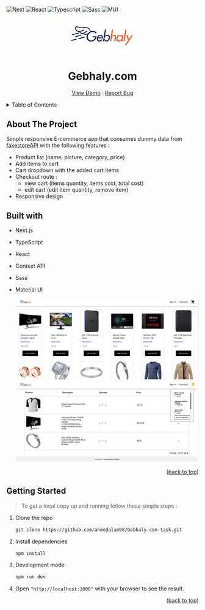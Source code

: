 <div id="top"></div>

![Next](https://img.shields.io/badge/next.js-000000?style=for-the-badge&logo=nextdotjs&logoColor=white)
![React](https://img.shields.io/badge/React-20232A?style=for-the-badge&logo=react&logoColor=61DAFB)
![Typescript](https://img.shields.io/badge/TypeScript-007ACC?style=for-the-badge&logo=typescript&logoColor=white)
![Sass](https://img.shields.io/badge/Sass-CC6699?style=for-the-badge&logo=sass&logoColor=white)
![MUI](https://img.shields.io/badge/Material%20UI-007FFF?style=for-the-badge&logo=mui&logoColor=white)

<div align="center">
  <a href="https://gebhaly-ahmedalam98.vercel.app">
    <img src="./assets/logo.png" alt="project logo" width="200">
  </a>
  <h1>Gebhaly.com</h1>
  <p align="center">
  <a href="https://gebhaly-ahmedalam98.vercel.app">View Demo</a>
    ·
    <a href="https://github.com/ahmedalam98/Gebhaly.com-task/issues">Report Bug</a>
  </p>
</div>

<details>
  <summary>Table of Contents</summary>
  <ol>
    <li>
      <a href="#about-the-project">About The Project</a>
    </li>
    <li><a href="#built-with">Built With</a></li>
    <li><a href="#getting-started">Getting Started</a></li>
  </ol>
</details>

## About The Project

Simple responsive E-commerce app that consumes dummy data from [fakestoreAPI](https://fakestoreapi.com/) with the following features :

- Product list (name, picture, category, price)
- Add items to cart
- Cart dropdown with the added cart items
- Checkout route :
  - view cart (items quantity, items cost, total cost)
  - edit cart (edit item quantity, remove item)
- Responsive design
 
 ## Built with

- Next.js
- TypeScript
- React
- Context API
- Sass
- Material UI

  ![Preview1](./assets/preview1.png)
  ![Preview2](./assets/preview2.png)

<p align="right">(<a href="#top">back to top</a>)</p>

## Getting Started

> To get a local copy up and running follow these simple steps :

1. Clone the repo
   ```sh
   git clone https://github.com/ahmedalam98/Gebhaly.com-task.git
   ```
2. Install dependencies 
   ```sh
   npm install
   ```
3. Development mode
   ```sh
   npm run dev
   ```
4. Open `"http://localhost:3000"` with your browser to see the result. 

<p align="right">(<a href="#top">back to top</a>)</p>
